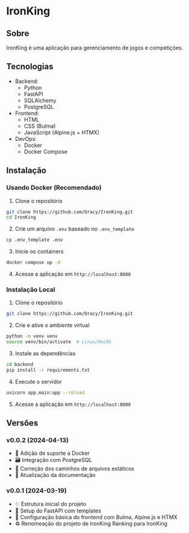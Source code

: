 # IronKing

## Sobre
IronKing é uma aplicação para gerenciamento de jogos e competições.

## Tecnologias
- Backend:
  - Python
  - FastAPI
  - SQLAlchemy
  - PostgreSQL
- Frontend:
  - HTML
  - CSS (Bulma)
  - JavaScript (Alpine.js + HTMX)
- DevOps:
  - Docker
  - Docker Compose

## Instalação

### Usando Docker (Recomendado)
1. Clone o repositório
```bash
git clone https://github.com/Oracy/IronKing.git
cd IronKing
```

2. Crie um arquivo `.env` baseado no `.env_template`
```bash
cp .env_template .env
```

3. Inicie os containers
```bash
docker compose up -d
```

4. Acesse a aplicação em `http://localhost:8000`

### Instalação Local
1. Clone o repositório
```bash
git clone https://github.com/Oracy/IronKing.git
```

2. Crie e ative o ambiente virtual
```bash
python -m venv venv
source venv/bin/activate  # Linux/MacOS
```

3. Instale as dependências
```bash
cd backend
pip install -r requirements.txt
```

4. Execute o servidor
```bash
uvicorn app.main:app --reload
```

5. Acesse a aplicação em `http://localhost:8000`

## Versões

### v0.0.2 (2024-04-13)
- 🐳 Adição de suporte a Docker
- 🗃️ Integração com PostgreSQL
- 🔧 Correção dos caminhos de arquivos estáticos
- 📝 Atualização da documentação

### v0.0.1 (2024-03-19)
- ✨ Estrutura inicial do projeto
- 🎨 Setup do FastAPI com templates
- 🔧 Configuração básica do frontend com Bulma, Alpine.js e HTMX
- ♻️ Renomeação do projeto de IronKing Ranking para IronKing 